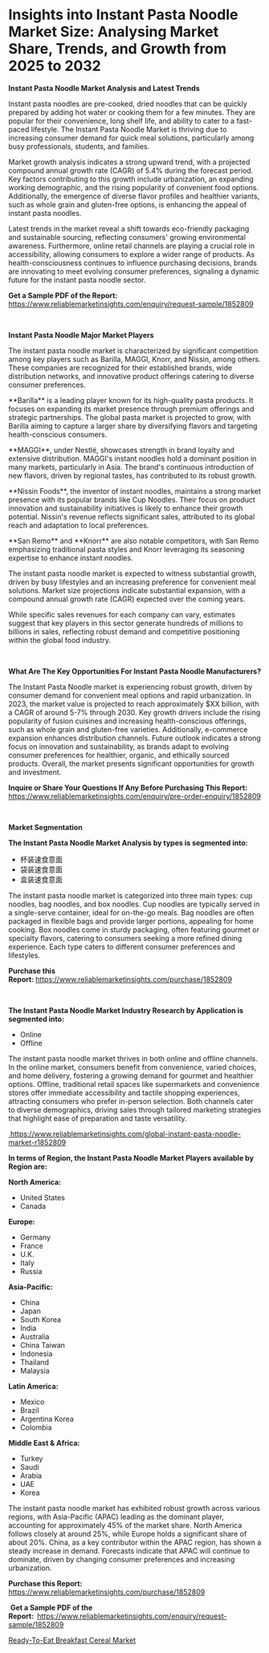 <p><h1>Insights into Instant Pasta Noodle Market Size: Analysing Market Share, Trends, and Growth from 2025 to 2032</h1></p><p><strong>Instant Pasta Noodle Market Analysis and Latest Trends</strong></p>
<p><p>Instant pasta noodles are pre-cooked, dried noodles that can be quickly prepared by adding hot water or cooking them for a few minutes. They are popular for their convenience, long shelf life, and ability to cater to a fast-paced lifestyle. The Instant Pasta Noodle Market is thriving due to increasing consumer demand for quick meal solutions, particularly among busy professionals, students, and families.</p><p>Market growth analysis indicates a strong upward trend, with a projected compound annual growth rate (CAGR) of 5.4% during the forecast period. Key factors contributing to this growth include urbanization, an expanding working demographic, and the rising popularity of convenient food options. Additionally, the emergence of diverse flavor profiles and healthier variants, such as whole grain and gluten-free options, is enhancing the appeal of instant pasta noodles.</p><p>Latest trends in the market reveal a shift towards eco-friendly packaging and sustainable sourcing, reflecting consumers' growing environmental awareness. Furthermore, online retail channels are playing a crucial role in accessibility, allowing consumers to explore a wider range of products. As health-consciousness continues to influence purchasing decisions, brands are innovating to meet evolving consumer preferences, signaling a dynamic future for the instant pasta noodle sector.</p></p>
<p><strong>Get a Sample PDF of the Report:&nbsp;</strong> <a href="https://www.reliablemarketinsights.com/enquiry/request-sample/1852809?utm_campaign=2261&utm_medium=2&utm_source=Github&utm_content=ia&utm_term=15022025&utm_id=instant-pasta-noodle">https://www.reliablemarketinsights.com/enquiry/request-sample/1852809</a></p>
<p>&nbsp;</p>
<p><strong>Instant Pasta Noodle Major Market Players</strong></p>
<p><p>The instant pasta noodle market is characterized by significant competition among key players such as Barilla, MAGGI, Knorr, and Nissin, among others. These companies are recognized for their established brands, wide distribution networks, and innovative product offerings catering to diverse consumer preferences.</p><p>**Barilla** is a leading player known for its high-quality pasta products. It focuses on expanding its market presence through premium offerings and strategic partnerships. The global pasta market is projected to grow, with Barilla aiming to capture a larger share by diversifying flavors and targeting health-conscious consumers.</p><p>**MAGGI**, under Nestlé, showcases strength in brand loyalty and extensive distribution. MAGGI's instant noodles hold a dominant position in many markets, particularly in Asia. The brand's continuous introduction of new flavors, driven by regional tastes, has contributed to its robust growth.</p><p>**Nissin Foods**, the inventor of instant noodles, maintains a strong market presence with its popular brands like Cup Noodles. Their focus on product innovation and sustainability initiatives is likely to enhance their growth potential. Nissin's revenue reflects significant sales, attributed to its global reach and adaptation to local preferences.</p><p>**San Remo** and **Knorr** are also notable competitors, with San Remo emphasizing traditional pasta styles and Knorr leveraging its seasoning expertise to enhance instant noodles.</p><p>The instant pasta noodle market is expected to witness substantial growth, driven by busy lifestyles and an increasing preference for convenient meal solutions. Market size projections indicate substantial expansion, with a compound annual growth rate (CAGR) expected over the coming years.</p><p>While specific sales revenues for each company can vary, estimates suggest that key players in this sector generate hundreds of millions to billions in sales, reflecting robust demand and competitive positioning within the global food industry.</p></p>
<p>&nbsp;</p>
<p><strong>What Are The Key Opportunities For Instant Pasta Noodle Manufacturers?</strong></p>
<p><p>The Instant Pasta Noodle market is experiencing robust growth, driven by consumer demand for convenient meal options and rapid urbanization. In 2023, the market value is projected to reach approximately $XX billion, with a CAGR of around 5-7% through 2030. Key growth drivers include the rising popularity of fusion cuisines and increasing health-conscious offerings, such as whole grain and gluten-free varieties. Additionally, e-commerce expansion enhances distribution channels. Future outlook indicates a strong focus on innovation and sustainability, as brands adapt to evolving consumer preferences for healthier, organic, and ethically sourced products. Overall, the market presents significant opportunities for growth and investment.</p></p>
<p><strong>Inquire or Share Your Questions If Any Before Purchasing This Report:</strong> <a href="https://www.reliablemarketinsights.com/enquiry/pre-order-enquiry/1852809?utm_campaign=2261&utm_medium=2&utm_source=Github&utm_content=ia&utm_term=15022025&utm_id=instant-pasta-noodle">https://www.reliablemarketinsights.com/enquiry/pre-order-enquiry/1852809</a></p>
<p>&nbsp;</p>
<p><strong>Market Segmentation</strong></p>
<p><strong>The Instant Pasta Noodle Market Analysis by types is segmented into:</strong></p>
<p><ul><li>杯装速食意面</li><li>袋装速食意面</li><li>盒装速食意面</li></ul></p>
<p><p>The instant pasta noodle market is categorized into three main types: cup noodles, bag noodles, and box noodles. Cup noodles are typically served in a single-serve container, ideal for on-the-go meals. Bag noodles are often packaged in flexible bags and provide larger portions, appealing for home cooking. Box noodles come in sturdy packaging, often featuring gourmet or specialty flavors, catering to consumers seeking a more refined dining experience. Each type caters to different consumer preferences and lifestyles.</p></p>
<p><strong>Purchase this Report:&nbsp;</strong><a href="https://www.reliablemarketinsights.com/purchase/1852809?utm_campaign=2261&utm_medium=2&utm_source=Github&utm_content=ia&utm_term=15022025&utm_id=instant-pasta-noodle">https://www.reliablemarketinsights.com/purchase/1852809</a></p>
<p>&nbsp;</p>
<p><strong>The Instant Pasta Noodle Market Industry Research by Application is segmented into:</strong></p>
<p><ul><li>Online</li><li>Offline</li></ul></p>
<p><p>The instant pasta noodle market thrives in both online and offline channels. In the online market, consumers benefit from convenience, varied choices, and home delivery, fostering a growing demand for gourmet and healthier options. Offline, traditional retail spaces like supermarkets and convenience stores offer immediate accessibility and tactile shopping experiences, attracting consumers who prefer in-person selection. Both channels cater to diverse demographics, driving sales through tailored marketing strategies that highlight ease of preparation and taste versatility.</p></p>
<p><a href="https://www.reliablemarketinsights.com/global-instant-pasta-noodle-market-r1852809?utm_campaign=2261&utm_medium=2&utm_source=Github&utm_content=ia&utm_term=15022025&utm_id=instant-pasta-noodle">&nbsp;https://www.reliablemarketinsights.com/global-instant-pasta-noodle-market-r1852809</a></p>
<p><strong>In terms of Region, the Instant Pasta Noodle Market Players available by Region are:</strong></p>
<p>
    <p> <strong> North America: </strong>
        <ul>
            <li>United States</li>
            <li>Canada</li>
        </ul>
        </p> 
    <p> <strong> Europe: </strong>
        <ul>
            <li>Germany</li>
            <li>France</li>
            <li>U.K.</li>
            <li>Italy</li>
            <li>Russia</li>
        </ul>
        </p> 
    <p> <strong> Asia-Pacific: </strong>
        <ul>
            <li>China</li>
            <li>Japan</li>
            <li>South Korea</li>
            <li>India</li>
            <li>Australia</li>
            <li>China Taiwan</li>
            <li>Indonesia</li>
            <li>Thailand</li>
            <li>Malaysia</li>
        </ul>
        </p> 
    <p> <strong> Latin America: </strong>
        <ul>
            <li>Mexico</li>
            <li>Brazil</li>
            <li>Argentina Korea</li>
            <li>Colombia</li>
        </ul>
        </p> 
    <p> <strong> Middle East & Africa: </strong>
        <ul>
            <li>Turkey</li>
            <li>Saudi</li>
            <li>Arabia</li>
            <li>UAE</li>
            <li>Korea</li>
        </ul>
    </p>
    </p>
<p><p>The instant pasta noodle market has exhibited robust growth across various regions, with Asia-Pacific (APAC) leading as the dominant player, accounting for approximately 45% of the market share. North America follows closely at around 25%, while Europe holds a significant share of about 20%. China, as a key contributor within the APAC region, has shown a steady increase in demand. Forecasts indicate that APAC will continue to dominate, driven by changing consumer preferences and increasing urbanization.</p></p>
<p><strong>Purchase this Report: </strong><a href="https://www.reliablemarketinsights.com/purchase/1852809?utm_campaign=2261&utm_medium=2&utm_source=Github&utm_content=ia&utm_term=15022025&utm_id=instant-pasta-noodle">https://www.reliablemarketinsights.com/purchase/1852809</a></p>
<p>&nbsp;<strong>Get a Sample PDF of the Report:&nbsp;&nbsp;</strong><a href="https://www.reliablemarketinsights.com/enquiry/request-sample/1852809?utm_campaign=2261&utm_medium=2&utm_source=Github&utm_content=ia&utm_term=15022025&utm_id=instant-pasta-noodle">https://www.reliablemarketinsights.com/enquiry/request-sample/1852809</a></p>
<p><strong></strong></p>
<p><p><a href="https://github.com/manesros8/Market-Research-Report-List-1/blob/main/ready-to-eat-breakfast-cereal-market.md?utm_campaign=2261&utm_medium=2&utm_source=Github&utm_content=ia&utm_term=15022025&utm_id=instant-pasta-noodle">Ready-To-Eat Breakfast Cereal Market</a></p></p>